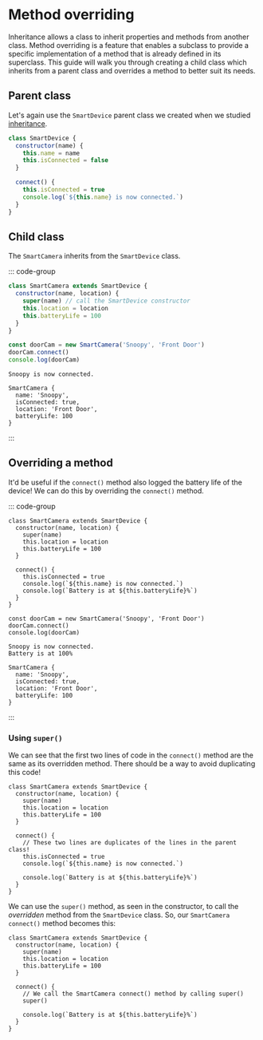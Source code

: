 # Method overriding

Inheritance allows a class to inherit properties and methods from another class.
Method overriding is a feature that enables a subclass to provide a specific
implementation of a method that is already defined in its superclass. This guide
will walk you through creating a child class which inherits from a parent class
and overrides a method to better suit its needs.

## Parent class

Let's again use the `SmartDevice` parent class we created when we studied
[inheritance](./inheritance).

```js
class SmartDevice {
  constructor(name) {
    this.name = name
    this.isConnected = false
  }

  connect() {
    this.isConnected = true
    console.log(`${this.name} is now connected.`)
  }
}
```

## Child class

The `SmartCamera` inherits from the `SmartDevice` class.

::: code-group

```js
class SmartCamera extends SmartDevice {
  constructor(name, location) {
    super(name) // call the SmartDevice constructor
    this.location = location
    this.batteryLife = 100
  }
}

const doorCam = new SmartCamera('Snoopy', 'Front Door')
doorCam.connect()
console.log(doorCam)
```

```console [output]
Snoopy is now connected.

SmartCamera {
  name: 'Snoopy',
  isConnected: true,
  location: 'Front Door',
  batteryLife: 100
}
```

:::

## Overriding a method

It'd be useful if the `connect()` method also logged the battery life of the device! We can do this by overriding the `connect()` method.

::: code-group

```js{8,9,10,11,12}
class SmartCamera extends SmartDevice {
  constructor(name, location) {
    super(name)
    this.location = location
    this.batteryLife = 100
  }

  connect() {
    this.isConnected = true
    console.log(`${this.name} is now connected.`)
    console.log(`Battery is at ${this.batteryLife}%`)
  }
}

const doorCam = new SmartCamera('Snoopy', 'Front Door')
doorCam.connect()
console.log(doorCam)
```

```console [output]
Snoopy is now connected.
Battery is at 100%

SmartCamera {
  name: 'Snoopy',
  isConnected: true,
  location: 'Front Door',
  batteryLife: 100
}
```

:::

### Using `super()`

We can see that the first two lines of code in the `connect()` method are the same as its overridden method. There should be a way to avoid duplicating this code!

```js{9,10,12}
class SmartCamera extends SmartDevice {
  constructor(name, location) {
    super(name)
    this.location = location
    this.batteryLife = 100
  }

  connect() {
    // These two lines are duplicates of the lines in the parent class!
    this.isConnected = true
    console.log(`${this.name} is now connected.`)

    console.log(`Battery is at ${this.batteryLife}%`)
  }
}
```

We can use the `super()` method, as seen in the constructor, to call the _overridden_ method from the `SmartDevice` class. So, our `SmartCamera` `connect()` method becomes this:

```js{9,10}
class SmartCamera extends SmartDevice {
  constructor(name, location) {
    super(name)
    this.location = location
    this.batteryLife = 100
  }

  connect() {
    // We call the SmartCamera connect() method by calling super() 
    super()

    console.log(`Battery is at ${this.batteryLife}%`)
  }
}
```

